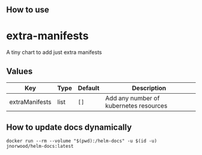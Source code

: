 ## How to use

# extra-manifests

A tiny chart to add just extra manifests

## Values

| Key | Type | Default | Description |
|-----|------|---------|-------------|
| extraManifests | list | `[]` | Add any number of kubernetes resources |

## How to update docs dynamically
```docker run --rm --volume "$(pwd):/helm-docs" -u $(id -u) jnorwood/helm-docs:latest```
